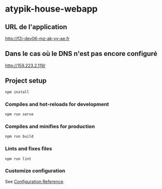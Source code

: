 # atypik-house-webapp

## URL de l'application
http://f2i-dev06-mz-ak-yy-ae.fr

## Dans le cas où le DNS n'est pas encore configuré
http://159.223.2.119/

## Project setup
```
npm install
```

### Compiles and hot-reloads for development
```
npm run serve
```

### Compiles and minifies for production
```
npm run build
```

### Lints and fixes files
```
npm run lint
```

### Customize configuration
See [Configuration Reference](https://cli.vuejs.org/config/).
